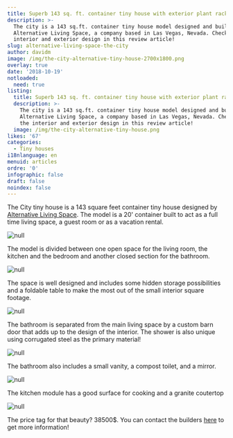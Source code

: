 ```yaml
---
title: Superb 143 sq. ft. container tiny house with exterior plant racks
description: >-
  The city is a 143 sq.ft. container tiny house model designed and built by
  Alternative Living Space, a company based in Las Vegas, Nevada. Check out the
  interior and exterior design in this review article! 
slug: alternative-living-space-the-city
author: davidm
image: /img/the-city-alternative-tiny-house-2700x1800.png
overlay: true
date: '2018-10-19'
notloaded:
  need: true
listing:
  title: Superb 143 sq. ft. container tiny house with exterior plant racks
  description: >-
    The city is a 143 sq.ft. container tiny house model designed and built by
    Alternative Living Space, a company based in Las Vegas, Nevada. Check out
    the interior and exterior design in this review article! 
  image: /img/the-city-alternative-tiny-house.png
likes: '67'
categories:
  - Tiny houses
i18nlanguage: en
menuid: articles
ordre: '0'
infographic: false
draft: false
noindex: false
---
```

The City tiny house is a 143 square feet container tiny house designed by [Alternative Living Space](https://www.alternativelivingspaces.com/). The model is a 20' container built to act as a full time living space, a guest room or as a vacation rental.

![null](/img/exterior_city_1.jpg)

The model is divided between one open space for the living room, the kitchen and the bedroom and another closed section for the bathroom.

![null](/img/full_view_1.jpg)

The space is well designed and includes some hidden storage possibilities and a foldable table to make the most out of the small interior square footage.

![null](/img/special_feature_city_1.jpg)

The bathroom is separated from the main living space by a custom barn door that adds up to the design of the interior. The shower is also unique using corrugated steel as the primary material!

![null](/img/shower_city_1.jpg)

The bathroom also includes a small vanity, a compost toilet, and a mirror.

![null](/img/bathroom_city_1.jpg)

The kitchen module has a good surface for cooking and a granite coutertop

![null](/img/kitchen_city_1.jpg)

The price tag for that beauty? 38500$. You can contact the builders [here](https://www.alternativelivingspaces.com/) to get more information!
